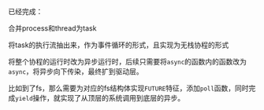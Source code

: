 已经完成：

合并process和thread为task

将task的执行流抽出来，作为事件循环的形式，且实现为无栈协程的形式

将整个协程的运行时改为异步运行时，后续只需要将`async`的函数内的函数改为`async`，将异步向下传染，最终扩到驱动层。

比如到了fs，那么需要为对应的fs结构体实现`FUTURE`特征，添加`poll`函数，同时完成`yield`操作，就实现了从顶层的系统调用到底层的异步。




